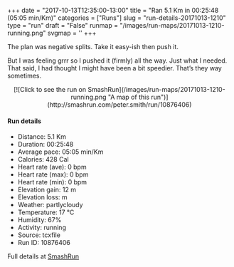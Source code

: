 +++
date = "2017-10-13T12:35:00-13:00"
title = "Ran 5.1 Km in 00:25:48 (05:05 min/Km)"
categories = ["Runs"]
slug = "run-details-20171013-1210"
type = "run"
draft = "False"
runmap = "/images/run-maps/20171013-1210-running.png"
svgmap = '<polyline points="0 57, 1 60, 1 63, 2 65, 2 65, 3 65, 8 61, 10 59, 13 56, 14 55, 16 53, 19 49, 20 49, 20 48, 22 47, 23 46, 25 45, 27 44, 29 43, 31 42, 36 41, 40 42, 41 42, 46 44, 47 45, 49 43, 51 40, 53 39, 53 38, 54 37, 54 37, 55 36, 56 35, 65 35, 78 36, 86 37, 89 38, 91 39, 95 43, 100 47, 92 39, 90 38, 87 37, 83 36, 82 36, 72 35, 66 35, 61 35, 54 35, 53 36, 52 38, 48 43, 47 44, 44 43, 38 40, 35 40, 31 41, 26 44, 23 45, 20 46, 19 47, 16 51">'
+++

The plan was negative splits. Take it easy-ish then push it. 

But I was feeling grrr so I pushed it (firmly) all the way. Just what I needed. That said, I had thought I might have been a bit speedier. That’s they way sometimes. 

<!--more-->

<center>
[![Click to see the run on SmashRun](/images/run-maps/20171013-1210-running.png "A map of this run")](http://smashrun.com/peter.smith/run/10876406)
</center>

#### Run details

* Distance: 5.1 Km
* Duration: 00:25:48
* Average pace: 05:05 min/Km
* Calories: 428 Cal
* Heart rate (ave): 0 bpm
* Heart rate (max): 0 bpm
* Heart rate (min): 0 bpm
* Elevation gain: 12 m
* Elevation loss:  m
* Weather: partlycloudy
* Temperature: 17 &deg;C
* Humidity: 67%
* Activity: running
* Source: tcxfile
* Run ID: 10876406

Full details at [SmashRun](http://smashrun.com/peter.smith/run/10876406)
